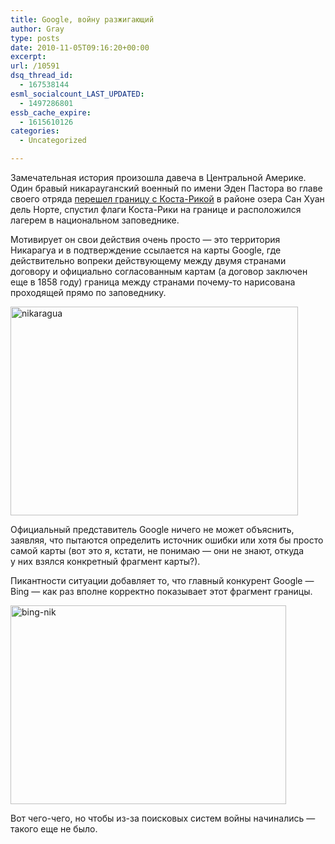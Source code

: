 ```yaml
---
title: Google, войну разжигающий
author: Gray
type: posts
date: 2010-11-05T09:16:20+00:00
excerpt:
url: /10591
dsq_thread_id:
  - 167538144
esml_socialcount_LAST_UPDATED:
  - 1497286801
essb_cache_expire:
  - 1615610126
categories:
  - Uncategorized

---
```








Замечательная история произошла давеча в&nbsp;Центральной Америке. Один бравый никарауганский военный по&nbsp;имени Эден Пастора во&nbsp;главе своего отряда <a href="http://www.nacion.com/2010-11-04/ElPais/NotasSecundarias/ElPais2577867.aspx" target="_blank">перешел границу с&nbsp;Коста-Рикой</a> в&nbsp;районе озера Сан Хуан дель Норте, спустил флаги Коста-Рики на&nbsp;границе и&nbsp;расположился лагерем в&nbsp;национальном заповеднике.

Мотивирует он&nbsp;свои действия очень просто&nbsp;&mdash; это территория Никарагуа и&nbsp;в&nbsp;подтверждение ссылается на&nbsp;карты Google, где действительно вопреки действующему между двумя странами договору и&nbsp;официально согласованным картам (а&nbsp;договор заключен еще в&nbsp;1858&nbsp;году) граница между странами почему-то нарисована проходящей прямо по&nbsp;заповеднику.

<img src="https://i1.wp.com/forumimg.net/blog//nikaragua-20101105-130704.jpg?resize=460%2C334" width="460" height="334" alt="nikaragua" data-recalc-dims="1" /> 

Официальный представитель Google ничего не&nbsp;может объяснить, заявляя, что пытаются определить источник ошибки или хотя&nbsp;бы просто самой карты (вот это&nbsp;я, кстати, не&nbsp;понимаю&nbsp;&mdash; они не&nbsp;знают, откуда у&nbsp;них взялся конкретный фрагмент карты?).

Пикантности ситуации добавляет&nbsp;то, что главный конкурент Google&nbsp;&mdash; Bing&nbsp;&mdash; как раз вполне корректно показывает этот фрагмент границы.

<img src="https://i2.wp.com/forumimg.net/blog//bing-nik-20101105-131428.jpg?resize=441%2C318" width="441" height="318" alt="bing-nik" data-recalc-dims="1" /> 

Вот чего-чего, но&nbsp;чтобы из-за поисковых систем войны начинались&nbsp;&mdash; такого еще не&nbsp;было.